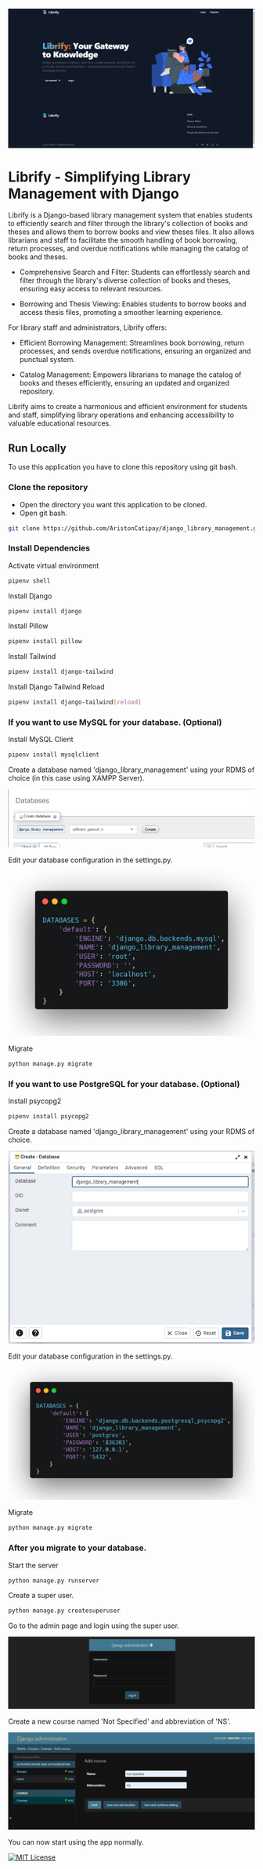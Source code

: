 ![Librify](/readme_images/librify.png)
# Librify - Simplifying Library Management with Django

Librify is a Django-based library management system that enables students to efficiently search and filter through the library's collection of books and theses and allows them to borrow books and view theses files. It also allows librarians and staff to facilitate the smooth handling of book borrowing, return processes, and overdue notifications while managing the catalog of books and theses.

- Comprehensive Search and Filter: Students can effortlessly search and filter through the library's diverse collection of books and theses, ensuring easy access to relevant resources.

- Borrowing and Thesis Viewing: Enables students to borrow books and access thesis files, promoting a smoother learning experience.

For library staff and administrators, Librify offers:

- Efficient Borrowing Management: Streamlines book borrowing, return processes, and sends overdue notifications, ensuring an organized and punctual system.

- Catalog Management: Empowers librarians to manage the catalog of books and theses efficiently, ensuring an updated and organized repository.

Librify aims to create a harmonious and efficient environment for students and staff, simplifying library operations and enhancing accessibility to valuable educational resources.

## Run Locally

To use this application you have to clone this repository using git bash.

### Clone the repository
- Open the directory you want this application to be cloned. 
- Open git bash.

```bash
git clone https://github.com/AristonCatipay/django_library_management.git
```

### Install Dependencies

Activate virtual environment
```bash
pipenv shell
```

Install Django
```bash
pipenv install django
```

Install Pillow
```bash
pipenv install pillow
```

Install Tailwind
```bash
pipenv install django-tailwind
```

Install Django Tailwind Reload
```bash
pipenv install django-tailwind[reload]
```

### If you want to use MySQL for your database. (Optional)
Install MySQL Client
```bash
pipenv install mysqlclient
```

Create a database named 'django_library_management' 
using your RDMS of choice (in this case using XAMPP Server).

![Create_a_database](/readme_images/xampp_create_database.png)

Edit your database configuration in the settings.py.
![Database_Configuration](/readme_images/change_database_settings.png)

Migrate
```bash
python manage.py migrate
```

### If you want to use PostgreSQL for your database. (Optional)
Install psycopg2
```bash
pipenv install psycopg2
```

Create a database named 'django_library_management' 
using your RDMS of choice.

![Create_a_database](/readme_images/postgre_create_database.PNG)

Edit your database configuration in the settings.py.
![Database_Configuration](/readme_images/postgre_change_database_settings.png)

Migrate
```bash
python manage.py migrate
```

### After you migrate to your database.

Start the server
```bash
python manage.py runserver
```

Create a super user.
```bash
python manage.py createsuperuser
```

Go to the admin page and login using the super user.

![Admin_Login](/readme_images/admin_login.png)

Create a new course named 'Not Specified' and abbreviation of 'NS'.

![Add_default_course](/readme_images/add_course_not_specified.png)

You can now start using the app normally.


[![MIT License](https://img.shields.io/badge/License-MIT-green.svg)](https://choosealicense.com/licenses/mit/)